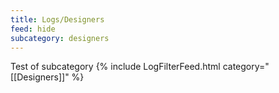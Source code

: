 ```yaml
---
title: Logs/Designers
feed: hide
subcategory: designers
---
```

Test of subcategory
{% include LogFilterFeed.html category="[[Designers]]" %}